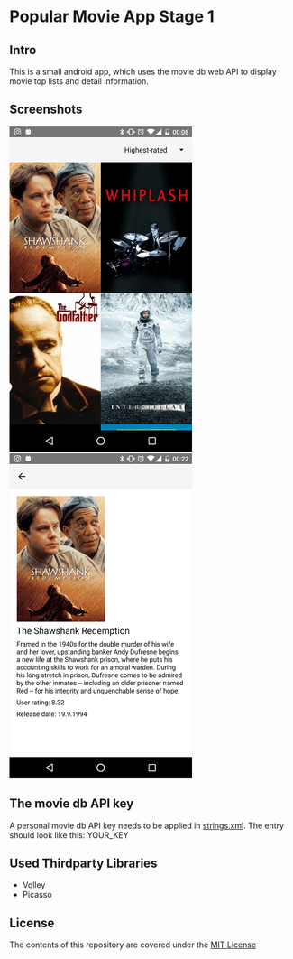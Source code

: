 # Popular Movie App Stage 1

## Intro
This is a small android app, which uses the movie db web API to 
display movie top lists and detail information.

## Screenshots
![Overview page](doc/overview_page.png) ![Detail page](doc/detail_page.png)

## The movie db API key
A personal movie db API key needs to be applied in [strings.xml](app/src/main/res/values/strings.xml).
The entry should look like this: <string name="the_movie_db_api_key">YOUR_KEY</string>

## Used Thirdparty Libraries
+ Volley
+ Picasso

## License

The contents of this repository are covered under the [MIT License](LICENSE)